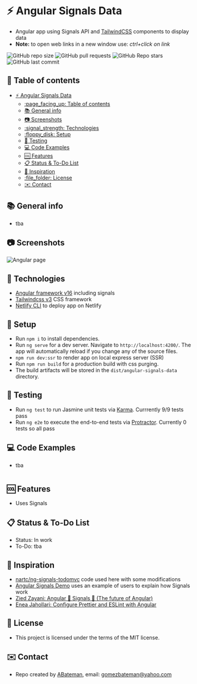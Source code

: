 # :zap: Angular Signals Data

* Angular app using Signals API and [TailwindCSS](https://developers.google.com/chart/) components to display data
* **Note:** to open web links in a new window use: _ctrl+click on link_

![GitHub repo size](https://img.shields.io/github/repo-size/AndrewJBateman/angular-signals-data?style=plastic)
![GitHub pull requests](https://img.shields.io/github/issues-pr/AndrewJBateman/angular-signals-data?style=plastic)
![GitHub Repo stars](https://img.shields.io/github/stars/AndrewJBateman/angular-signals-data?style=plastic)
![GitHub last commit](https://img.shields.io/github/last-commit/AndrewJBateman/angular-signals-data?style=plastic)

## :page_facing_up: Table of contents

* [:zap: Angular Signals Data](#zap-angular-signals-data)
  * [:page\_facing\_up: Table of contents](#page_facing_up-table-of-contents)
  * [:books: General info](#books-general-info)
  * [:camera: Screenshots](#camera-screenshots)
  * [:signal\_strength: Technologies](#signal_strength-technologies)
  * [:floppy\_disk: Setup](#floppy_disk-setup)
  * [:wrench: Testing](#wrench-testing)
  * [:computer: Code Examples](#computer-code-examples)
  * [:cool: Features](#cool-features)
  * [:clipboard: Status \& To-Do List](#clipboard-status--to-do-list)
  * [:clap: Inspiration](#clap-inspiration)
  * [:file\_folder: License](#file_folder-license)
  * [:envelope: Contact](#envelope-contact)

## :books: General info

* tba

## :camera: Screenshots

![Angular page](./imgs/image.png)

## :signal_strength: Technologies

* [Angular framework v16](https://angular.io/) including signals
* [Tailwindcss v3](https://tailwindcss.com/) CSS framework
* [Netlify CLI](https://www.npmjs.com/package/netlify-cli) to deploy app on Netlify

## :floppy_disk: Setup

* Run `npm i` to install dependencies.
* Run `ng serve` for a dev server. Navigate to `http://localhost:4200/`. The app will automatically reload if you change any of the source files.
* `npm run dev:ssr` to render app on local express server (SSR)
* Run `npm run build` for a production build with css purging.
* The build artifacts will be stored in the `dist/angular-signals-data` directory.

## :wrench: Testing

* Run `ng test` to run Jasmine unit tests via [Karma](https://karma-runner.github.io). Currrently 9/9 tests pass
* Run `ng e2e` to execute the end-to-end tests via [Protractor](http://www.protractortest.org/). Currently 0 tests so all pass

## :computer: Code Examples

* tba

```typescript

```

## :cool: Features

* Uses Signals

## :clipboard: Status & To-Do List

* Status: In work
* To-Do: tba

## :clap: Inspiration

* [nartc/ng-signals-todomvc](https://github.com/nartc/ng-signals-todomvc) code used here with some modifications
* [Angular Signals Demo](https://angular-signals.netlify.app/) uses an example of users to explain how Signals work
* [Zied Zayani: Angular 🚦 Signals 📡 (The future of Angular)](https://itnext.io/angular-signals-the-future-of-angular-395a69e60062)
* [Enea Jahollari: Configure Prettier and ESLint with Angular](https://itnext.io/configure-prettier-and-eslint-with-angular-e7b4ce979cd8)

## :file_folder: License

* This project is licensed under the terms of the MIT license.

## :envelope: Contact

* Repo created by [ABateman](https://github.com/AndrewJBateman), email: gomezbateman@yahoo.com
